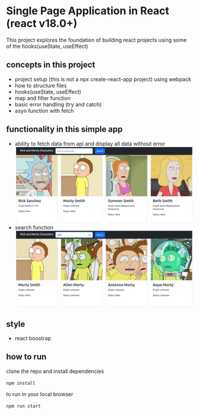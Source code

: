 # Single Page Application in React (react v18.0+)

This project explores the foundation of building react projects using some of the hooks(useState, useEffect)

## concepts in this project

- project setup (this is not a npx create-react-app project) using webpack
- how to structure files
- hooks(useState, useEffect)
- map and filter function
- basic error handling (try and catch)
- asyn function with fetch

## functionality in this simple app

- ability to fetch data from api and display all data without error
  ![image info](./assets/screenshot1.png)
- search function
  ![image info](./assets/screenshot2.png)

## style

- react boostrap

## how to run

clone the repo and install dependencies

`npm install`

to run in your local browser

`npm run start`
